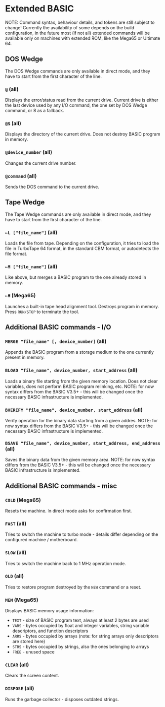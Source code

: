 
# Extended BASIC

NOTE: Command syntax, behaviour details, and tokens are still subject to change! Currently the availability of some depends on the build configuration, in the future most (if not all) extended commands will be available only on machines with extended ROM, like the Mega65 or Ultimate 64.

## DOS Wedge

The DOS Wedge commands are only available in direct mode, and they have to start from the first character of the line.

### `@` (all)

Displays the error/status read from the current drive. Current drive is either the last device used by any I/O command, the one set by DOS Wedge command, or 8 as a fallback.

### `@$` (all)

Displays the directory of the current drive. Does not destroy BASIC program in memory.

### `@device_number` (all)

Changes the current drive number.

### `@command` (all)

Sends the DOS command to the current drive.

## Tape Wedge

The Tape Wedge commands are only available in direct mode, and they have to start from the first character of the line.

### `←L ["file_name"]` (all)

Loads the file from tape. Depending on the configuration, it tries to load the file in TurboTape 64 format, in the standard CBM format, or autodetects the file format.

### `←M ["file_name"]` (all)

Like above, but merges a BASIC program to the one already stored in memory.

### `←H` (Mega65)

Launches a built-in tape head alignment tool. Destroys program in memory. Press `RUN/STOP` to terminate the tool.

## Additional BASIC commands - I/O

### `MERGE "file_name" [, device_number]` (all)

Appends the BASIC program from a storage medium to the one currently present in memory.

### `BLOAD "file_name", device_number, start_address` (all)

Loads a binary file starting from the given memory location. Does not clear variables, does not perform BASIC program relinking, etc. NOTE: for now syntax differs from the BASIC V3.5+ - this will be changed once the necessary BASIC infrastructure is implemented.

### `BVERIFY "file_name", device_number, start_address` (all)

Verify operation for the binary data starting from a given addres. NOTE: for now syntax differs from the BASIC V3.5+ - this will be changed once the necessary BASIC infrastructure is implemented.

### `BSAVE "file_name", device_number, start_address, end_address` (all)

Saves the binary data from the given memory area. NOTE: for now syntax differs from the BASIC V3.5+ - this will be changed once the necessary BASIC infrastructure is implemented.

## Additional BASIC commands - misc

### `COLD` (Mega65)

Resets the machine. In direct mode asks for confirmation first.

### `FAST` (all)

Tries to switch the machine to turbo mode - details differ depending on the configured machine / motherboard.

### `SLOW` (all)

Tries to switch the machine back to 1 MHz operation mode.

### `OLD` (all)

Tries to restore program destroyed by the `NEW` command or a reset.

### `MEM` (Mega65)

Displays BASIC memory usage information:
* `TEXT` - size of BASIC program text, always at least 2 bytes are used
* `VARS` - bytes occupied by float and integer variables, string variable descriptors, and function descriptors
* `ARRS` - bytes occupied by arrays (note: for string arrays only descriptors are stored here)
* `STRS` - bytes occupied by strings, also the ones belonging to arrays
* `FREE` - unused space

### `CLEAR` (all)

Clears the screen content.

### `DISPOSE` (all)

Runs the garbage collector - disposes outdated strings.
